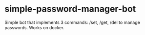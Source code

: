 # simple-password-manager-bot

Simple bot that implements 3 commands: /set, /get, /del to manage passwords. Works on docker.
